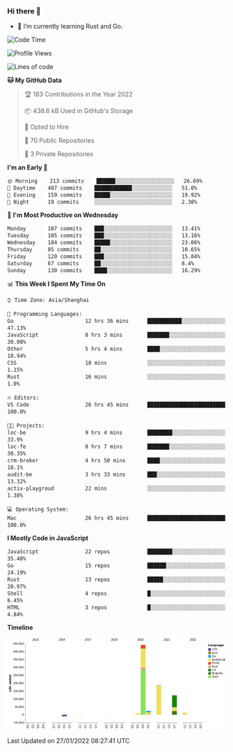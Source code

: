 ### Hi there 👋

- 🌱 I’m currently learning Rust and Go.

<!--START_SECTION:waka-->
![Code Time](http://img.shields.io/badge/Code%20Time-169%20hrs%2038%20mins-blue)

![Profile Views](http://img.shields.io/badge/Profile%20Views-0-blue)

![Lines of code](https://img.shields.io/badge/From%20Hello%20World%20I%27ve%20Written-798%20Thousand%20lines%20of%20code-blue)

**🐱 My GitHub Data** 

> 🏆 183 Contributions in the Year 2022
 > 
> 📦 438.6 kB Used in GitHub's Storage 
 > 
> 💼 Opted to Hire
 > 
> 📜 70 Public Repositories 
 > 
> 🔑 3 Private Repositories  
 > 
**I'm an Early 🐤** 

```text
🌞 Morning    213 commits    ██████░░░░░░░░░░░░░░░░░░░   26.69% 
🌆 Daytime    407 commits    ████████████░░░░░░░░░░░░░   51.0% 
🌃 Evening    159 commits    █████░░░░░░░░░░░░░░░░░░░░   19.92% 
🌙 Night      19 commits     ░░░░░░░░░░░░░░░░░░░░░░░░░   2.38%

```
📅 **I'm Most Productive on Wednesday** 

```text
Monday       107 commits    ███░░░░░░░░░░░░░░░░░░░░░░   13.41% 
Tuesday      105 commits    ███░░░░░░░░░░░░░░░░░░░░░░   13.16% 
Wednesday    184 commits    █████░░░░░░░░░░░░░░░░░░░░   23.06% 
Thursday     85 commits     ██░░░░░░░░░░░░░░░░░░░░░░░   10.65% 
Friday       120 commits    ███░░░░░░░░░░░░░░░░░░░░░░   15.04% 
Saturday     67 commits     ██░░░░░░░░░░░░░░░░░░░░░░░   8.4% 
Sunday       130 commits    ████░░░░░░░░░░░░░░░░░░░░░   16.29%

```


📊 **This Week I Spent My Time On** 

```text
⌚︎ Time Zone: Asia/Shanghai

💬 Programming Languages: 
Go                       12 hrs 36 mins      ███████████░░░░░░░░░░░░░░   47.13% 
JavaScript               8 hrs 3 mins        ███████░░░░░░░░░░░░░░░░░░   30.08% 
Other                    5 hrs 4 mins        ████░░░░░░░░░░░░░░░░░░░░░   18.94% 
CSS                      18 mins             ░░░░░░░░░░░░░░░░░░░░░░░░░   1.15% 
Rust                     16 mins             ░░░░░░░░░░░░░░░░░░░░░░░░░   1.0%

🔥 Editors: 
VS Code                  26 hrs 45 mins      █████████████████████████   100.0%

🐱‍💻 Projects: 
loc-be                   9 hrs 4 mins        ████████░░░░░░░░░░░░░░░░░   33.9% 
loc-fe                   8 hrs 7 mins        ███████░░░░░░░░░░░░░░░░░░   30.35% 
crm-broker               4 hrs 50 mins       ████░░░░░░░░░░░░░░░░░░░░░   18.1% 
audit-be                 3 hrs 33 mins       ███░░░░░░░░░░░░░░░░░░░░░░   13.32% 
actix-playgroud          22 mins             ░░░░░░░░░░░░░░░░░░░░░░░░░   1.38%

💻 Operating System: 
Mac                      26 hrs 45 mins      █████████████████████████   100.0%

```

**I Mostly Code in JavaScript** 

```text
JavaScript               22 repos            ████████░░░░░░░░░░░░░░░░░   35.48% 
Go                       15 repos            ██████░░░░░░░░░░░░░░░░░░░   24.19% 
Rust                     13 repos            █████░░░░░░░░░░░░░░░░░░░░   20.97% 
Shell                    4 repos             █░░░░░░░░░░░░░░░░░░░░░░░░   6.45% 
HTML                     3 repos             █░░░░░░░░░░░░░░░░░░░░░░░░   4.84%

```


**Timeline**

![Chart not found](https://raw.githubusercontent.com/elton/elton/main/charts/bar_graph.png) 


 Last Updated on 27/01/2022 08:27:41 UTC
<!--END_SECTION:waka-->

<!--
**elton/elton** is a ✨ _special_ ✨ repository because its `README.md` (this file) appears on your GitHub profile.

Here are some ideas to get you started:

- 🔭 I’m currently working on ...
- 🌱 I’m currently learning ...
- 👯 I’m looking to collaborate on ...
- 🤔 I’m looking for help with ...
- 💬 Ask me about ...
- 📫 How to reach me: ...
- 😄 Pronouns: ...
- ⚡ Fun fact: ...
-->
